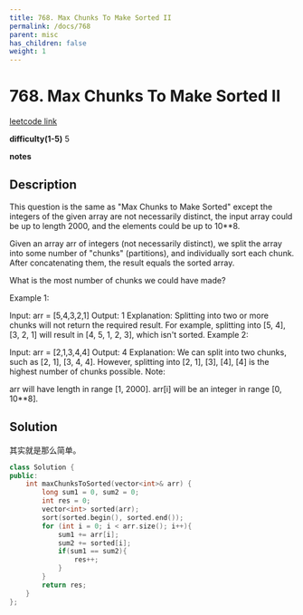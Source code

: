 ```yaml
---
title: 768. Max Chunks To Make Sorted II
permalink: /docs/768
parent: misc
has_children: false
weight: 1
---
```

# 768. Max Chunks To Make Sorted II
[leetcode link](https://leetcode.com/problems/max-chunks-to-make-sorted-ii/)

**difficulty(1-5)** 
5

**notes** 


## Description
This question is the same as "Max Chunks to Make Sorted" except the integers of the given array are not necessarily distinct, the input array could be up to length 2000, and the elements could be up to 10**8.

Given an array arr of integers (not necessarily distinct), we split the array into some number of "chunks" (partitions), and individually sort each chunk.  After concatenating them, the result equals the sorted array.

What is the most number of chunks we could have made?

Example 1:

Input: arr = [5,4,3,2,1]
Output: 1
Explanation:
Splitting into two or more chunks will not return the required result.
For example, splitting into [5, 4], [3, 2, 1] will result in [4, 5, 1, 2, 3], which isn't sorted.
Example 2:

Input: arr = [2,1,3,4,4]
Output: 4
Explanation:
We can split into two chunks, such as [2, 1], [3, 4, 4].
However, splitting into [2, 1], [3], [4], [4] is the highest number of chunks possible.
Note:

arr will have length in range [1, 2000].
arr[i] will be an integer in range [0, 10**8].
 
## Solution
其实就是那么简单。

```c++
class Solution {
public:
    int maxChunksToSorted(vector<int>& arr) {
        long sum1 = 0, sum2 = 0;
        int res = 0;
        vector<int> sorted(arr);
        sort(sorted.begin(), sorted.end());
        for (int i = 0; i < arr.size(); i++){
            sum1 += arr[i];
            sum2 += sorted[i];
            if(sum1 == sum2){
                res++;
            }
        }
        return res;
    }
};
``` 

<!-- 
Default label
{: .label }

Blue label
{: .label .label-blue }

Stable
{: .label .label-green }

New release
{: .label .label-purple }

Coming soon
{: .label .label-yellow }

Deprecated
{: .label .label-red } -->
